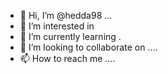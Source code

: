 - 👋 Hi, I’m @hedda98  ...
- 👀 I’m interested in 
- 🌱 I’m currently learning .
- 💞️ I’m looking to collaborate on ....
- 📫 How to reach me ....

<!---
hedda98/hedda98 is a ✨ special ✨ repository because its `README.md` (this file) appears on your GitHub profile.
You can click the Preview link to take a look at your changes.
--->
